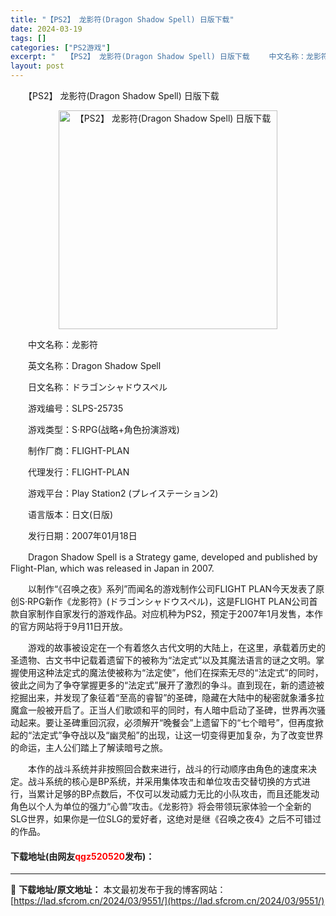 ```yaml
---
title: "【PS2】 龙影符(Dragon Shadow Spell) 日版下载"
date: 2024-03-19
tags: []
categories: ["PS2游戏"]
excerpt: "　　【PS2】 龙影符(Dragon Shadow Spell) 日版下载 　　中文名称：龙影符 　　英文名称：Dragon Shadow Spell 　　日文名称：ドラゴンシャドウスペル 　　游戏编号：SLPS-25735 　　游戏类型：S&middot;RPG(战略+角色扮演游戏) 　　制作厂商&hellip;"
layout: post
---
```


 <p>　　【PS2】 龙影符(Dragon Shadow Spell) 日版下载</p> <p align="center"><img align="" border="0" src="https://lad.sfcrom.cn/wp-content/uploads/2024/03/20240319_65f9967131091.png" width="350" alt="【PS2】 龙影符(Dragon Shadow Spell) 日版下载" /></p> <p>　　中文名称：龙影符</p> <p>　　英文名称：Dragon Shadow Spell</p> <p>　　日文名称：ドラゴンシャドウスペル</p> <p>　　游戏编号：SLPS-25735</p> <p>　　游戏类型：S&middot;RPG(战略+角色扮演游戏)</p> <p>　　制作厂商：FLIGHT-PLAN</p> <p>　　代理发行：FLIGHT-PLAN</p> <p>　　游戏平台：Play Station2 (プレイステーション2)</p> <p>　　语言版本：日文(日版)</p> <p>　　发行日期：2007年01月18日</p> <p>　　Dragon Shadow Spell is a Strategy game, developed and published by Flight-Plan, which was released in Japan in 2007.</p> <p>　　以制作&ldquo;《召唤之夜》系列&rdquo;而闻名的游戏制作公司FLIGHT PLAN今天发表了原创S&middot;RPG新作《龙影符》(ドラゴンシャドウスペル)，这是FLIGHT PLAN公司首款自家制作自家发行的游戏作品。对应机种为PS2，预定于2007年1月发售，本作的官方网站将于9月11日开放。</p> <p>　　游戏的故事被设定在一个有着悠久古代文明的大陆上，在这里，承载着历史的圣遗物、古文书中记载着遗留下的被称为&ldquo;法定式&rdquo;以及其魔法语言的谜之文明。掌握使用这种法定式的魔法使被称为&ldquo;法定使&rdquo;，他们在探索无尽的&ldquo;法定式&rdquo;的同时，彼此之间为了争夺掌握更多的&ldquo;法定式&rdquo;展开了激烈的争斗。直到现在，新的遗迹被挖掘出来，并发现了象征着&ldquo;至高的睿智&rdquo;的圣碑，隐藏在大陆中的秘密就象潘多拉魔盒一般被开启了。正当人们歌颂和平的同时，有人暗中启动了圣碑，世界再次骚动起来。要让圣碑重回沉寂，必须解开&ldquo;晚餐会&rdquo;上遗留下的&ldquo;七个暗号&rdquo;，但再度掀起的&ldquo;法定式&rdquo;争夺战以及&ldquo;幽灵船&rdquo;的出现，让这一切变得更加复杂，为了改变世界的命运，主人公们踏上了解读暗号之旅。</p> <p>　　本作的战斗系统并非按照回合数来进行，战斗的行动顺序由角色的速度来决定。战斗系统的核心是BP系统，并采用集体攻击和单位攻击交替切换的方式进行，当累计足够的BP点数后，不仅可以发动威力无比的小队攻击，而且还能发动角色以个人为单位的强力&ldquo;心兽&rdquo;攻击。《龙影符》将会带领玩家体验一个全新的SLG世界，如果你是一位SLG的爱好者，这绝对是继《召唤之夜4》之后不可错过的作品。</p> <p><h4>下载地址(由网友<font color="red">qgz520520</font>发布)：</h4></p> 

---
📖 **下载地址/原文地址：** 本文最初发布于我的博客网站：[https://lad.sfcrom.cn/2024/03/9551/](https://lad.sfcrom.cn/2024/03/9551/)
